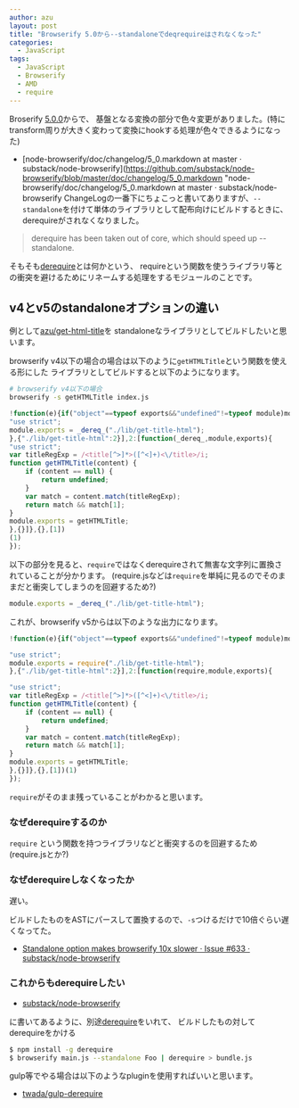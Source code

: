 ```yaml
---
author: azu
layout: post
title: "Browserify 5.0から--standaloneでdeqrequireはされなくなった"
categories: 
  - JavaScript
tags: 
  - JavaScript
  - Browserify
  - AMD
  - require
---
```


Broserify [5.0.0](https://github.com/substack/node-browserify/blob/master/changelog.markdown#500 "5.0.0")からで、
基盤となる変換の部分で色々変更がありました。(特にtransform周りが大きく変わって変換にhookする処理が色々できるようになった)

* [node-browserify/doc/changelog/5_0.markdown at master · substack/node-browserify](https://github.com/substack/node-browserify/blob/master/doc/changelog/5_0.markdown "node-browserify/doc/changelog/5_0.markdown at master · substack/node-browserify
ChangeLogの一番下にちょこっと書いてありますが、`--standalone`を付けて単体のライブラリとして配布向けにビルドするときに、
derequireがされなくなりました。

> derequire has been taken out of core, which should speed up --standalone.

そもそも[derequire](https://github.com/calvinmetcalf/derequire "derequire")とは何かという、
requireという関数を使うライブラリ等との衝突を避けるためにリネームする処理をするモジュールのことです。

## v4とv5のstandaloneオプションの違い

例として[azu/get-html-title](https://github.com/azu/get-html-title "azu/get-html-title")を
standaloneなライブラリとしてビルドしたいと思います。

browserify v4以下の場合の場合は以下のように`getHTMLTitle`という関数を使える形にした
ライブラリとしてビルドすると以下のようになります。

```sh
# browserify v4以下の場合
browserify -s getHTMLTitle index.js
```

``` javascript
!function(e){if("object"==typeof exports&&"undefined"!=typeof module)module.exports=e();else if("function"==typeof define&&define.amd)define([],e);else{var f;"undefined"!=typeof window?f=window:"undefined"!=typeof global?f=global:"undefined"!=typeof self&&(f=self),f.getHTMLTitle=e()}}(function(){var define,module,exports;return (function e(t,n,r){function s(o,u){if(!n[o]){if(!t[o]){var a=typeof require=="function"&&require;if(!u&&a)return a(o,!0);if(i)return i(o,!0);throw new Error("Cannot find module '"+o+"'")}var f=n[o]={exports:{}};t[o][0].call(f.exports,function(e){var n=t[o][1][e];return s(n?n:e)},f,f.exports,e,t,n,r)}return n[o].exports}var i=typeof require=="function"&&require;for(var o=0;o<r.length;o++)s(r[o]);return s})({1:[function(_dereq_,module,exports){
"use strict";
module.exports = _dereq_("./lib/get-title-html");
},{"./lib/get-title-html":2}],2:[function(_dereq_,module,exports){
"use strict";
var titleRegExp = /<title[^>]*>([^<]+)<\/title>/i;
function getHTMLTitle(content) {
    if (content == null) {
        return undefined;
    }
    var match = content.match(titleRegExp);
    return match && match[1];
}
module.exports = getHTMLTitle;
},{}]},{},[1])
(1)
});
```

以下の部分を見ると、`require`ではなくderequireされて無害な文字列に置換されていることが分かります。
(require.jsなどは`require`を単純に見るのでそのままだと衝突してしまうのを回避するため?)

``` javascript
module.exports = _dereq_("./lib/get-title-html");
```

これが、browserify v5からは以下のような出力になります。

``` javascript
!function(e){if("object"==typeof exports&&"undefined"!=typeof module)module.exports=e();else if("function"==typeof define&&define.amd)define([],e);else{var f;"undefined"!=typeof window?f=window:"undefined"!=typeof global?f=global:"undefined"!=typeof self&&(f=self),f.getHTMLTitle=e()}}(function(){var define,module,exports;return (function e(t,n,r){function s(o,u){if(!n[o]){if(!t[o]){var a=typeof require=="function"&&require;if(!u&&a)return a(o,!0);if(i)return i(o,!0);var f=new Error("Cannot find module '"+o+"'");throw f.code="MODULE_NOT_FOUND",f}var l=n[o]={exports:{}};t[o][0].call(l.exports,function(e){var n=t[o][1][e];return s(n?n:e)},l,l.exports,e,t,n,r)}return n[o].exports}var i=typeof require=="function"&&require;for(var o=0;o<r.length;o++)s(r[o]);return s})({1:[function(require,module,exports){

"use strict";
module.exports = require("./lib/get-title-html");
},{"./lib/get-title-html":2}],2:[function(require,module,exports){

"use strict";
var titleRegExp = /<title[^>]*>([^<]+)<\/title>/i;
function getHTMLTitle(content) {
    if (content == null) {
        return undefined;
    }
    var match = content.match(titleRegExp);
    return match && match[1];
}
module.exports = getHTMLTitle;
},{}]},{},[1])(1)
});
```

`require`がそのまま残っていることがわかると思います。

### なぜderequireするのか

`require` という関数を持つライブラリなどと衝突するのを回避するため(require.jsとか?)

### なぜderequireしなくなったか

遅い。

ビルドしたものをASTにパースして置換するので、`-s`つけるだけで10倍ぐらい遅くなってた。

* [Standalone option makes browserify 10x slower · Issue #633 · substack/node-browserify](https://github.com/substack/node-browserify/issues/633 "Standalone option makes browserify 10x slower · Issue #633 · substack/node-browserify")

### これからもderequireしたい

* [substack/node-browserify](https://github.com/substack/node-browserify "substack/node-browserify")

に書いてあるように、別途[derequire](https://github.com/calvinmetcalf/derequire "derequire")をいれて、
ビルドしたもの対してderequireをかける

``` sh
$ npm install -g derequire
$ browserify main.js --standalone Foo | derequire > bundle.js
```

gulp等でやる場合は以下のようなpluginを使用すればいいと思います。

* [twada/gulp-derequire](https://github.com/twada/gulp-derequire "twada/gulp-derequire")